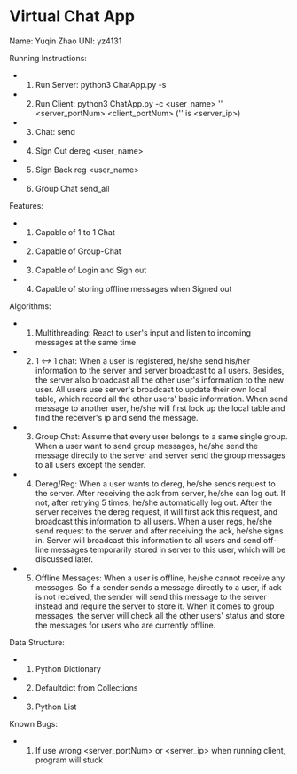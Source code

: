 # Virtual Chat App

Name: Yuqin Zhao
UNI: yz4131

Running Instructions:
+ 1. Run Server:
  python3 ChatApp.py -s <portNum>
+ 2. Run Client:
  python3 ChatApp.py -c <user_name> '' <server_portNum> <client_portNum>
  ('' is <server_ip>)
+ 3. Chat:
  send <name> <message>
+ 4. Sign Out
  dereg <user_name>
+ 5. Sign Back
  reg <user_name>
+ 6. Group Chat
  send_all <message>

Features:
+ 1. Capable of 1 to 1 Chat
+ 2. Capable of Group-Chat
+ 3. Capable of Login and Sign out
+ 4. Capable of storing offline messages when Signed out

Algorithms:
+ 1. Multithreading: React to user's input and listen to incoming messages at the same time
+ 2. 1 <-> 1 chat: When a user is registered, he/she send his/her information to the server and server broadcast to all users.
Besides, the server also broadcast all the other user's information to the new user. All users use server's broadcast to update
their own local table, which record all the other users' basic information. When send message to another user, he/she will first
look up the local table and find the receiver's ip and send the message.
+ 3. Group Chat: Assume that every user belongs to a same single group. When a user want to send group messages, he/she send the message
directly to the server and server send the group messages to all users except the sender.
+ 4. Dereg/Reg: When a user wants to dereg, he/she sends request to the server. After receiving the ack from server, he/she can log out.
If not, after retrying 5 times, he/she automatically log out. After the server receives the dereg request, it will first ack this request, and broadcast this information to all users. When a user regs, he/she send request to the server and after receiving the ack,
he/she signs in. Server will broadcast this information to all users and send off-line messages temporarily stored in server to this
user, which will be discussed later.
+ 5. Offline Messages: When a user is offline, he/she cannot receive any messages. So if a sender sends a message directly to a user, if ack is not received, the sender will send this message to the server instead and require the server to store it. When it comes to group messages, the server will check all the other users' status and store the messages for users who are currently offline.

Data Structure:
+ 1. Python Dictionary
+ 2. Defaultdict from Collections
+ 3. Python List

Known Bugs:
+ 1. If use wrong <server_portNum> or <server_ip> when running client, program will stuck
